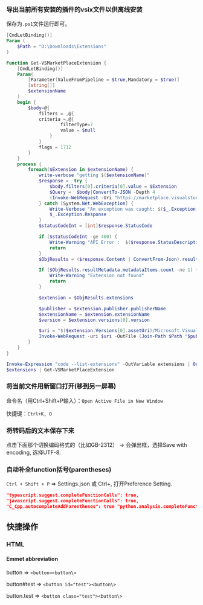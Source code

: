 ### 导出当前所有安装的插件的vsix文件以供离线安装

保存为`.ps1`文件运行即可。

```powershell
[CmdLetBinding()]
Param (
    $Path = "D:\Downloads\Extensions"
)

Function Get-VSMarketPlaceExtension {
    [CmdLetBinding()]
    Param(
        [Parameter(ValueFromPipeline = $true,Mandatory = $true)]
        [string[]]
        $extensionName
    )
    begin {
        $body=@{
            filters = ,@{
            criteria =,@{
                    filterType=7
                    value = $null
                }
            }
            flags = 1712
        }
    }
    process {
        foreach($Extension in $extensionName) {
            write-verbose "getting $($extensionName)"
            $response =  try {
                $body.filters[0].criteria[0].value = $Extension
                $Query =  $body|ConvertTo-JSON -Depth 4
                (Invoke-WebRequest -Uri "https://marketplace.visualstudio.com/_apis/public/gallery/extensionquery?api-version=6.0-preview" -ErrorAction Stop -Body $Query -Method Post -ContentType "application/json")
            } catch [System.Net.WebException] {
                Write-Verbose "An exception was caught: $($_.Exception.Message)"
                $_.Exception.Response
            }
            $statusCodeInt = [int]$response.StatusCode

            if ($statusCodeInt -ge 400) {
                Write-Warning "API Error :  $($response.StatusDescription)"
                return
            }
            $ObjResults = ($response.Content | ConvertFrom-Json).results

            If ($ObjResults.resultMetadata.metadataItems.count -ne 1) {
                Write-Warning "Extension not found"
                return
            }

            $extension = $ObjResults.extensions

            $publisher = $extension.publisher.publisherName
            $extensionName = $extension.extensionName
            $version = $extension.versions[0].version

            $uri = "$($extension.Versions[0].assetUri)/Microsoft.VisualStudio.Services.VSIXPackage"
            Invoke-WebRequest -uri $uri -OutFile (Join-Path $Path "$publisher.$extensionName.$version.VSIX")
        }
    }
}

Invoke-Expression "code --list-extensions" -OutVariable extensions | Out-Null
$extensions | Get-VSMarketPlaceExtension
```



### 将当前文件用新窗口打开(移到另一屏幕)

命令名（用Ctrl+Shift+P输入）：`Open Active File in New Window`

快捷键：`Ctrl+K, O`

### 将转码后的文本保存下来

点击下面那个切换编码格式的（比如GB-2312） → 会弹出框，选择Save with encoding, 选择UTF-8.

### 自动补全function括号(parentheses)

`Ctrl + Shift + P` =\> Settings.json 或 Ctrl+, 打开Preference Setting.

```json
"typescript.suggest.completeFunctionCalls": true,
"javascript.suggest.completeFunctionCalls": true,
"C_Cpp.autocompleteAddParentheses": true "python.analysis.completeFunctionParens": true,
```


## 快捷操作

### HTML

#### Emmet abbreviation

button =\> `<button><button\>`

button\#test =\> `<button id="test"><button\>`

button.test =\> `<button class="test"><button\>`



